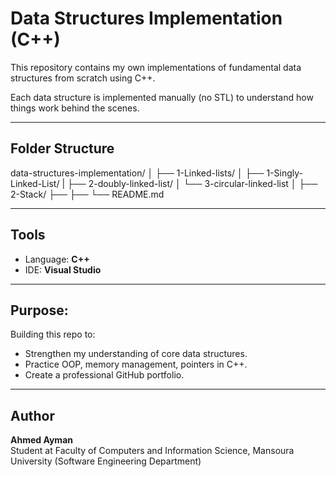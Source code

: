 # Data Structures Implementation (C++)

This repository contains my own implementations of fundamental data structures from scratch using C++.

Each data structure is implemented manually (no STL) to understand how things work behind the scenes.

---

## Folder Structure
data-structures-implementation/
│
├── 1-Linked-lists/
│ ├── 1-Singly-Linked-List/
| ├── 2-doubly-linked-list/
│ └── 3-circular-linked-list
│
├── 2-Stack/
├── 
├── 
└── README.md


---

## Tools
- Language: **C++**
- IDE: **Visual Studio**

---

## Purpose:
Building this repo to:
- Strengthen my understanding of core data structures.
- Practice OOP, memory management, pointers in C++.
- Create a professional GitHub portfolio.

---

## Author
**Ahmed Ayman** <br>
Student at Faculty of Computers and Information Science, Mansoura University (Software Engineering Department)
